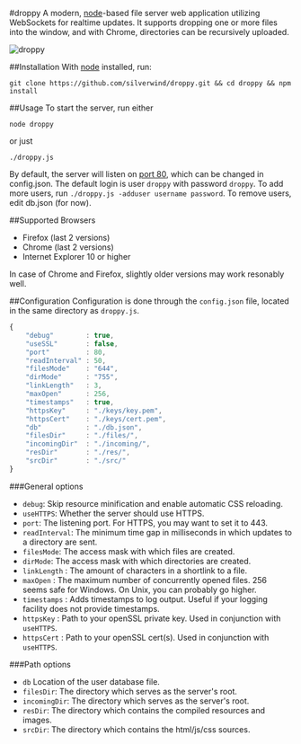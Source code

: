#droppy
A modern, [node](http://nodejs.org/)-based file server web application utilizing WebSockets for realtime updates. It supports dropping one or more files into the window, and with Chrome, directories can be recursively uploaded.

![droppy](http://i.imgur.com/VZlJ1UY.png)

##Installation
With [node](http://nodejs.org/) installed, run:
````
git clone https://github.com/silverwind/droppy.git && cd droppy && npm install
````
##Usage
To start the server, run either
````
node droppy
````
or just
````
./droppy.js
````
By default, the server will listen on [port 80](http://localhost/), which can be changed in config.json. The default login is user `droppy` with password `droppy`. To add more users, run `./droppy.js -adduser username password`. To remove users, edit db.json (for now).

##Supported Browsers
- Firefox (last 2 versions)
- Chrome (last 2 versions)
- Internet Explorer 10 or higher

In case of Chrome and Firefox, slightly older versions may work resonably well.

##Configuration
Configuration is done through the `config.json` file, located in the same directory as `droppy.js`.
````javascript
{
    "debug"        : true,
    "useSSL"       : false,
    "port"         : 80,
    "readInterval" : 50,
    "filesMode"    : "644",
    "dirMode"      : "755",
    "linkLength"   : 3,
    "maxOpen"      : 256,
    "timestamps"   : true,
    "httpsKey"     : "./keys/key.pem",
    "httpsCert"    : "./keys/cert.pem",
    "db"           : "./db.json",
    "filesDir"     : "./files/",
    "incomingDir"  : "./incoming/",
    "resDir"       : "./res/",
    "srcDir"       : "./src/"
}
````

###General options
- `debug`: Skip resource minification and enable automatic CSS reloading.
- `useHTTPS`: Whether the server should use HTTPS.
- `port`: The listening port. For HTTPS, you may want to set it to 443.
- `readInterval`: The minimum time gap in milliseconds in which updates to a directory are sent.
- `filesMode`: The access mask with which files are created.
- `dirMode`: The access mask with which directories are created.
- `linkLength` : The amount of characters in a shortlink to a file.
- `maxOpen` : The maximum number of concurrently opened files. 256 seems safe for Windows. On Unix, you can probably go higher.
- `timestamps` : Adds timestamps to log output. Useful if your logging facility does not provide timestamps.
- `httpsKey` : Path to your openSSL private key. Used in conjunction with `useHTTPS`.
- `httpsCert` : Path to your openSSL cert(s). Used in conjunction with `useHTTPS`.

###Path options
- `db` Location of the user database file.
- `filesDir`: The directory which serves as the server's root.
- `incomingDir`: The directory which serves as the server's root.
- `resDir`: The directory which contains the compiled resources and images.
- `srcDir`: The directory which contains the html/js/css sources.
